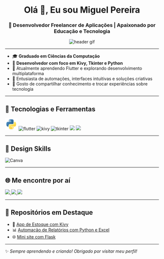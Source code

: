 <h1 align="center">Olá 👋, Eu sou Miguel Pereira</h1>
<h3 align="center">💼 Desenvolvedor Freelancer de Aplicações | Apaixonado por Educação e Tecnologia</h3>

<p align="center">
  <img src="https://user-images.githubusercontent.com/95478989/198955082-6e78ebb5-e1e4-49f9-8d32-6e5af3984dcd.gif" alt="header gif" />
</p>

---

- 🎓 **Graduado em Ciências da Computação**
- 🧠 **Desenvolvedor com foco em Kivy, Tkinter e Python**
- 🚀 Atualmente aprendendo Flutter e explorando desenvolvimento multiplataforma
- 🌱 Entusiasta de automações, interfaces intuitivas e soluções criativas
- 💬 Gosto de compartilhar conhecimento e trocar experiências sobre tecnologia

---

## 🚀 Tecnologias e Ferramentas

<div style="display: inline_block">
  <img src="https://raw.githubusercontent.com/devicons/devicon/master/icons/python/python-original.svg" alt="python" width="40" height="40"/>
  <img src="https://www.vectorlogo.zone/logos/flutterio/flutterio-icon.svg" alt="flutter" width="30" height="40"/>
  <img src="https://img.shields.io/badge/Kivy-Black?style=for-the-badge&logo=kivy&logoColor=white" alt="kivy"/>
  <img src="https://img.shields.io/badge/Tkinter-%23323330.svg?style=for-the-badge&logo=python&logoColor=white" alt="tkinter"/>
  <img src="https://img.shields.io/badge/HTML5-E34F26?style=for-the-badge&logo=html5&logoColor=white"/>
  <img src="https://img.shields.io/badge/CSS3-1572B6?style=for-the-badge&logo=css3&logoColor=white"/>
</div>

---

## 🎨 Design Skills

![Canva](https://img.shields.io/badge/Canva-%2300C4CC.svg?&style=for-the-badge&logo=Canva&logoColor=white)

---

## 🌐 Me encontre por aí

<div>
  <a href="https://www.instagram.com/devmiguelzan/" target="_blank">
    <img src="https://img.shields.io/badge/-Instagram-%23E4405F?style=for-the-badge&logo=instagram&logoColor=white">
  </a>
  <a href="mailto:mlplagreen@gmail.com">
    <img src="https://img.shields.io/badge/-Gmail-%23333?style=for-the-badge&logo=gmail&logoColor=white">
  </a>
  <a href="https://www.linkedin.com/in/miguel-pereira-7515a6200/" target="_blank">
    <img src="https://img.shields.io/badge/-LinkedIn-%230077B5?style=for-the-badge&logo=linkedin&logoColor=white">
  </a>
</div>

---

## 📌 Repositórios em Destaque

- 📱 [App de Estoque com Kivy](https://github.com/Miguelzan/seu-projeto-estoque)
- 📊 [Automação de Relatórios com Python e Excel](https://github.com/Miguelzan/seu-projeto-excel)
- 🌐 [Mini site com Flask](https://github.com/Miguelzan/seu-site-flask)

---

✨ *Sempre aprendendo e criando! Obrigado por visitar meu perfil!*
